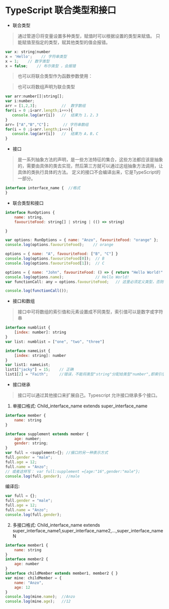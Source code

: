 # TypeScript 联合类型和接口

- 联合类型
> 通过管道(|)将变量设置多种类型，赋值时可以根据设置的类型来赋值。
只能赋值至指定的类型，赋其他类型的值会报错。
```js
var x: string|number
x = 'Hello';    // 字符串类型
x = 1;    // 数字类型
x = false;    // 布尔类型 ，会报错
```
> 也可以将联合类型作为函数参数使用：

> 也可以将数组声明为联合类型
```js
var arr:number[]|string[];
var i:number;
arr = [1,2,3];           //  数字数组
for(i = 0 ;i<arr.length;i++>){
   console.log(arr[i])   //  结果为 1，2，3
}
arr= ["A","B","C"]；      // 字符串数组
for(i = 0 ;i<arr.length;i++>){
   console.log(arr[i])   //  结果为 A，B，C
}
```

- 接口
> 是一系列抽象方法的声明，是一些方法特征的集合，这些方法都应该是抽象的，需要由具体的类去实现，然后第三方就可以通过这组抽象方法调用，让具体的类执行具体的方法。
定义的接口不会编译出来，它是TypeScript的一部分。
```js
interface interface_name {  //格式
}
```

- 联合类型和接口
```js
interface RunOptions {
    name: string,
    favouriteFood: string[] | string | (() => string)

}

var options: RunOptions = { name: "Anzo", favouriteFood: "orange" };
console.log(options.favouriteFood);    // orange

options = { name: "A", favouriteFood: ["B", "C"] }
console.log(options.favouriteFood[0]);  // B
console.log(options.favouriteFood[1]);  // C

options = { name: "John", favouriteFood: () => { return "Hello World!" } }
console.log(options.name);              // Hello World!
var functionCall: any = options.favouriteFood;   // 这里必须定义类型，否则函数不能调用。

console.log(functionCall());

```

- 接口和数组
> 接口中可将数组的索引值和元素设置成不同类型，索引值可以是数字或字符串
```js
interface numblist {
    [index: number]: string
}
var list: numblist = ["one", "two", "three"]

interface nameList {
    [index: string]: number
}
var list1: nameList;
list1["jacky"] = 15;    // 正确
list1[2] = "Faith";     //错误，不能将类型"string"分配给类型"number",即索引值应为number类型。
```

- 接口继承
> 接口可以通过其他接口来扩展自己。Typescript 允许接口继承多个接口。
1. 单接口格式:
Child_interface_name extends super_interface_name

```js
interface member {
    name: string
}

interface supplement extends member {
    age: number;
    gender: string;
}
var full = <supplement>{}; //接口的另一种表示方式
full.gender = "male";
full.age = 12;
full.name = "Anzo";
// 或者这样写： var full:supplement ={age:"16",gender:"male"};
console.log(full.gender);  //male
```
编译后:
```js
var full = {}; 
full.gender = "male";
full.age = 12;
full.name = "Anzo";
console.log(full.gender);
```

2. 多接口格式:
Child_interface_name extends super_interface_name1,super_interface_name2,...,super_interface_nameN

```js
interface member1 {
    name: string
}
interface member2 {
    age: number
}
interface childMember extends member1, member2 { }
var mine: childMember = {
    name: "Anzo",
    age: 12
}
console.log(mine.name);  //Anzo
console.log(mine.age);   //12
```